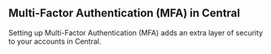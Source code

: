 ## Multi-Factor Authentication (MFA) in Central

Setting up Multi-Factor Authentication (MFA) adds an extra layer of security to your accounts in Central.

